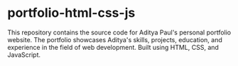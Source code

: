 # portfolio-html-css-js
This repository contains the source code for Aditya Paul's personal portfolio website. The portfolio showcases Aditya's skills, projects, education, and experience in the field of web development. Built using HTML, CSS, and JavaScript.

